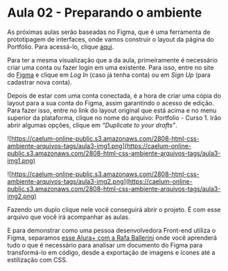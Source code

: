 # Aula 02 - Preparando o ambiente

As próximas aulas serão baseadas no Figma, que é uma ferramenta de prototipagem de interfaces, onde vamos construir o layout da página do Portfólio. Para acessá-lo, clique [aqui](https://www.figma.com/file/4EKKCbr5rS93RWP7kRjXIz/Portfolio---Curso-1?node-id=0%3A1&t=l5RuWCe75yFNoWEr-0).

Para ter a mesma visualização que a da aula, primeiramente é necessário criar uma conta ou fazer login em uma existente. Para isso, entre no site do [Figma](https://www.figma.com/) e clique em *Log In* (caso já tenha conta) ou em *Sign Up* (para cadastrar nova conta).

Depois de estar com uma conta conectada, é a hora de criar uma cópia do layout para a sua conta do Figma, assim garantindo o acesso de edição. Para fazer isso, entre no link do layout original que está acima e no menu superior da plataforma, clique no nome do arquivo: Portfolio - Curso 1. Irão abrir algumas opções, clique em *“Duplicate to your drafts”*.

![https://caelum-online-public.s3.amazonaws.com/2808-html-css-ambiente-arquivos-tags/aula3-img1.png](https://caelum-online-public.s3.amazonaws.com/2808-html-css-ambiente-arquivos-tags/aula3-img1.png)

![https://caelum-online-public.s3.amazonaws.com/2808-html-css-ambiente-arquivos-tags/aula3-img2.png](https://caelum-online-public.s3.amazonaws.com/2808-html-css-ambiente-arquivos-tags/aula3-img2.png)

Fazendo um duplo clique nele você conseguirá abrir o projeto. É com esse arquivo que você irá acompanhar as aulas.

E para demonstrar como uma pessoa desenvolvedora Front-end utiliza o Figma, separamos [esse Alura+ com a Rafa Ballerini](https://cursos.alura.com.br/extra/alura-mais/como-front-end-utiliza-o-figma-c858) onde você aprenderá tudo o que é necessário para analisar um documento do Figma para transformá-lo em código, desde a exportação de imagens e ícones até a estilização com CSS.